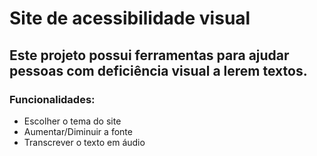 # Site de acessibilidade visual
## Este projeto possui ferramentas para ajudar pessoas com deficiência visual a lerem textos.
### Funcionalidades:
- Escolher o tema do site
- Aumentar/Diminuir a fonte
- Transcrever o texto em áudio
